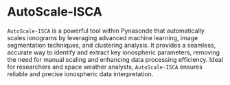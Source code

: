 <!-- 
Author(s): Shibaji Chakraborty

Disclaimer:

-->
# AutoScale-ISCA
`AutoScale-ISCA` is a powerful tool within Pynasonde that automatically scales ionograms by leveraging advanced machine learning, image segmentation techniques, and clustering analysis. It provides a seamless, accurate way to identify and extract key ionospheric parameters, removing the need for manual scaling and enhancing data processing efficiency. Ideal for researchers and space weather analysts, `AutoScale-ISCA` ensures reliable and precise ionospheric data interpretation.